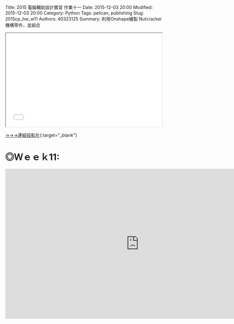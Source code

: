 Title: 2015 電腦輔助設計實習 作業十一
Date: 2015-12-03 20:00
Modified: 2015-12-03 20:00
Category: Python
Tags: pelican, publishing
Slug: 2015cp_hw_w11
Authors: 40323125
Summary: 利用Onshape繪製 Nutcracker機構零件，並組合

<iframe src="simplest11.html" width="500" height="300"></iframe>

[→→→連結投影片](simplest11.html){:target="_blank"}

◎Ｗｅｅｋ11:
============

<iframe width="854" height="480" src="https://www.youtube.com/embed/Lf1ZflXQrYY" frameborder="0" allowfullscreen></iframe>
